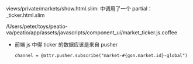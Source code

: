 views/private/markets/show.html.slim: 中调用了一个 partial： _ticker.html.slim

/Users/peter/toys/peatio-va/peatio/app/assets/javascripts/component_ui/market_ticker.js.coffee

- 前端 js 中得 ticker 的数据应该是来自 pusher

      channel = @attr.pusher.subscribe("market-#{gon.market.id}-global")

